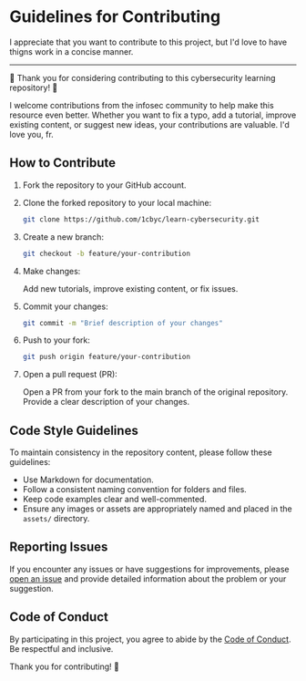 # Guidelines for Contributing

I appreciate that you want to contribute to this project, but I'd love to have thigns work in a concise manner.

<hr>

🎉 Thank you for considering contributing to this cybersecurity learning repository! 🎉

I welcome contributions from the infosec community to help make this resource even better. Whether you want to fix a typo, add a tutorial, improve existing content, or suggest new ideas, your contributions are valuable. I'd love you, fr.

## How to Contribute

1. Fork the repository to your GitHub account.
2. Clone the forked repository to your local machine:

   ```bash
   git clone https://github.com/1cbyc/learn-cybersecurity.git

3. Create a new branch:

   ```bash
   git checkout -b feature/your-contribution

4. Make changes:
    
    Add new tutorials, improve existing content, or fix issues.

5. Commit your changes:

   ```bash
   git commit -m "Brief description of your changes"

6. Push to your fork:

   ```bash
   git push origin feature/your-contribution

7. Open a pull request (PR):

    Open a PR from your fork to the main branch of the original repository. Provide a clear description of your changes.


## Code Style Guidelines

To maintain consistency in the repository content, please follow these guidelines:

- Use Markdown for documentation.
- Follow a consistent naming convention for folders and files.
- Keep code examples clear and well-commented.
- Ensure any images or assets are appropriately named and placed in the `assets/` directory.

## Reporting Issues

If you encounter any issues or have suggestions for improvements, please [open an issue](https://github.com/1cbyc/learn-cybersecurity/issues/new) and provide detailed information about the problem or your suggestion.

## Code of Conduct

By participating in this project, you agree to abide by the [Code of Conduct](CODE_OF_CONDUCT.md). Be respectful and inclusive.

Thank you for contributing! 🚀
